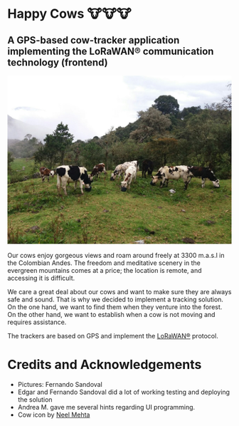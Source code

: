 # Happy  Cows 🐮🐮🐮

## A GPS-based cow-tracker application implementing the LoRaWAN&reg; communication technology (frontend)

<p align="center">
<!-- <img src="images/pangote-1.png" width="800">  -->
<img src="images/pangote-3.png" width="800">
</p>


Our cows enjoy gorgeous views and roam around freely at 3300 m.a.s.l in the Colombian Andes. The freedom and meditative scenery in the evergreen mountains comes at a price; the location is remote, and accessing it is difficult.

We care a great deal about our cows and want to make sure they are always safe and sound. That is why we decided to implement a tracking solution. On the one hand, we want to find them when they venture into the forest. On the other hand, we want to establish when a cow is not moving and requires assistance. 


The trackers are based on GPS and implement the [LoRaWAN&reg;](https://lora-developers.semtech.com/library/tech-papers-and-guides/lora-and-lorawan/) protocol. 


# Credits and Acknowledgements

* Pictures: Fernando Sandoval
* Edgar and Fernando Sandoval did a lot of working testing and deploying the solution
* Andrea M. gave me several hints regarding UI programming.
* Cow icon by [Neel Mehta](https://www.shareicon.net/cow-491783)